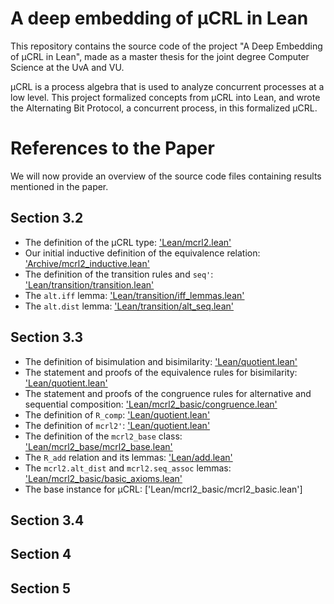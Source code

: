 # A deep embedding of μCRL in Lean
This repository contains the source code of the project "A Deep Embedding of μCRL in Lean", made as a master thesis for the joint degree Computer Science at the UvA and VU.

μCRL is a process algebra that is used to analyze concurrent processes at a low level. This project formalized concepts from μCRL into Lean, and wrote the Alternating Bit Protocol, a concurrent process, in this formalized μCRL.

# References to the Paper
We will now provide an overview of the source code files containing results mentioned in the paper.

## Section 3.2

* The definition of the μCRL type: ['Lean/mcrl2.lean'](Lean/mcrl2.lean)
* Our initial inductive definition of the equivalence relation: ['Archive/mcrl2_inductive.lean'](Archive/mcrl2_inductive.lean)
* The definition of the transition rules and `seq'`: ['Lean/transition/transition.lean'](Lean/transition/transition.lean)
* The `alt.iff` lemma: ['Lean/transition/iff_lemmas.lean'](Lean/transition/iff_lemmas.lean)
* The `alt.dist` lemma: ['Lean/transition/alt_seq.lean'](Lean/transition/alt_seq.lean)

## Section 3.3

* The definition of bisimulation and bisimilarity: ['Lean/quotient.lean'](Lean/quotient.lean)
* The statement and proofs of the equivalence rules for bisimilarity: ['Lean/quotient.lean'](Lean/quotient.lean)
* The statement and proofs of the congruence rules for alternative and sequential composition: ['Lean/mcrl2_basic/congruence.lean'](Lean/mcrl2_basic/congruence.lean)
* The definition of `R_comp`: ['Lean/quotient.lean'](Lean/quotient.lean)
* The definition of `mcrl2'`: ['Lean/quotient.lean'](Lean/quotient.lean)
* The definition of the `mcrl2_base` class: ['Lean/mcrl2_base/mcrl2_base.lean'](Lean/mcrl2_base/mcrl2_base.lean)
* The `R_add` relation and its lemmas: ['Lean/add.lean'](Lean/add.lean)
* The `mcrl2.alt_dist` and `mcrl2.seq_assoc` lemmas: ['Lean/mcrl2_basic/basic_axioms.lean'](Lean/mcrl2_basic/basic_axioms.lean)
* The base instance for μCRL: ['Lean/mcrl2_basic/mcrl2_basic.lean']

## Section 3.4

## Section 4

## Section 5
